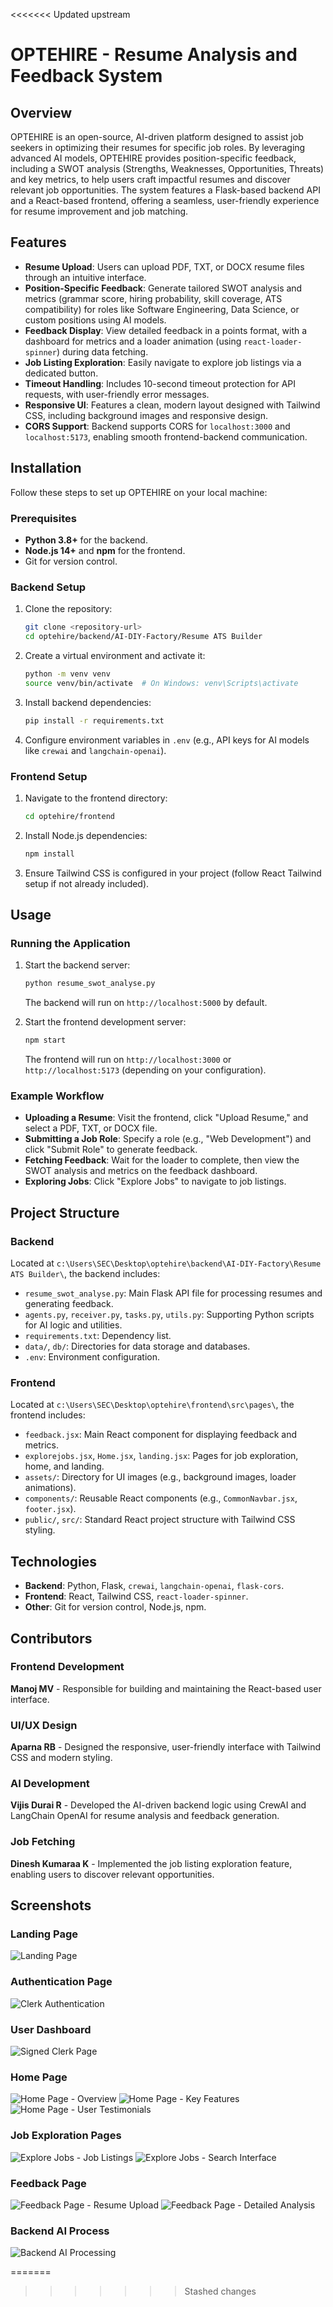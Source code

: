 <<<<<<< Updated upstream
# OPTEHIRE - Resume Analysis and Feedback System

## Overview
OPTEHIRE is an open-source, AI-driven platform designed to assist job seekers in optimizing their resumes for specific job roles. By leveraging advanced AI models, OPTEHIRE provides position-specific feedback, including a SWOT analysis (Strengths, Weaknesses, Opportunities, Threats) and key metrics, to help users craft impactful resumes and discover relevant job opportunities. The system features a Flask-based backend API and a React-based frontend, offering a seamless, user-friendly experience for resume improvement and job matching.

## Features
- **Resume Upload**: Users can upload PDF, TXT, or DOCX resume files through an intuitive interface.
- **Position-Specific Feedback**: Generate tailored SWOT analysis and metrics (grammar score, hiring probability, skill coverage, ATS compatibility) for roles like Software Engineering, Data Science, or custom positions using AI models.
- **Feedback Display**: View detailed feedback in a points format, with a dashboard for metrics and a loader animation (using `react-loader-spinner`) during data fetching.
- **Job Listing Exploration**: Easily navigate to explore job listings via a dedicated button.
- **Timeout Handling**: Includes 10-second timeout protection for API requests, with user-friendly error messages.
- **Responsive UI**: Features a clean, modern layout designed with Tailwind CSS, including background images and responsive design.
- **CORS Support**: Backend supports CORS for `localhost:3000` and `localhost:5173`, enabling smooth frontend-backend communication.

## Installation
Follow these steps to set up OPTEHIRE on your local machine:

### Prerequisites
- **Python 3.8+** for the backend.
- **Node.js 14+** and **npm** for the frontend.
- Git for version control.

### Backend Setup
1. Clone the repository:
   ```bash
   git clone <repository-url>
   cd optehire/backend/AI-DIY-Factory/Resume ATS Builder
   ```
2. Create a virtual environment and activate it:
   ```bash
   python -m venv venv
   source venv/bin/activate  # On Windows: venv\Scripts\activate
   ```
3. Install backend dependencies:
   ```bash
   pip install -r requirements.txt
   ```
4. Configure environment variables in `.env` (e.g., API keys for AI models like `crewai` and `langchain-openai`).

### Frontend Setup
1. Navigate to the frontend directory:
   ```bash
   cd optehire/frontend
   ```
2. Install Node.js dependencies:
   ```bash
   npm install
   ```
3. Ensure Tailwind CSS is configured in your project (follow React Tailwind setup if not already included).

## Usage
### Running the Application
1. Start the backend server:
   ```bash
   python resume_swot_analyse.py
   ```
   The backend will run on `http://localhost:5000` by default.

2. Start the frontend development server:
   ```bash
   npm start
   ```
   The frontend will run on `http://localhost:3000` or `http://localhost:5173` (depending on your configuration).

### Example Workflow
- **Uploading a Resume**: Visit the frontend, click "Upload Resume," and select a PDF, TXT, or DOCX file.
- **Submitting a Job Role**: Specify a role (e.g., "Web Development") and click "Submit Role" to generate feedback.
- **Fetching Feedback**: Wait for the loader to complete, then view the SWOT analysis and metrics on the feedback dashboard.
- **Exploring Jobs**: Click "Explore Jobs" to navigate to job listings.

## Project Structure
### Backend
Located at `c:\Users\SEC\Desktop\optehire\backend\AI-DIY-Factory\Resume ATS Builder\`, the backend includes:
- `resume_swot_analyse.py`: Main Flask API file for processing resumes and generating feedback.
- `agents.py`, `receiver.py`, `tasks.py`, `utils.py`: Supporting Python scripts for AI logic and utilities.
- `requirements.txt`: Dependency list.
- `data/`, `db/`: Directories for data storage and databases.
- `.env`: Environment configuration.

### Frontend
Located at `c:\Users\SEC\Desktop\optehire\frontend\src\pages\`, the frontend includes:
- `feedback.jsx`: Main React component for displaying feedback and metrics.
- `explorejobs.jsx`, `Home.jsx`, `landing.jsx`: Pages for job exploration, home, and landing.
- `assets/`: Directory for UI images (e.g., background images, loader animations).
- `components/`: Reusable React components (e.g., `CommonNavbar.jsx`, `footer.jsx`).
- `public/`, `src/`: Standard React project structure with Tailwind CSS styling.

## Technologies
- **Backend**: Python, Flask, `crewai`, `langchain-openai`, `flask-cors`.
- **Frontend**: React, Tailwind CSS, `react-loader-spinner`.
- **Other**: Git for version control, Node.js, npm.

## Contributors

### Frontend Development
**Manoj MV** - Responsible for building and maintaining the React-based user interface.

### UI/UX Design
**Aparna RB** - Designed the responsive, user-friendly interface with Tailwind CSS and modern styling.

### AI Development
**Vijis Durai R** - Developed the AI-driven backend logic using CrewAI and LangChain OpenAI for resume analysis and feedback generation.

### Job Fetching
**Dinesh Kumaraa K** - Implemented the job listing exploration feature, enabling users to discover relevant opportunities.

## Screenshots

### Landing Page
![Landing Page](https://github.com/user-attachments/assets/8e841d19-bdac-4c2d-9b36-c54ce87814be)

### Authentication Page
![Clerk Authentication](https://github.com/user-attachments/assets/92adffa9-2f2f-413a-a8cb-8abfcbea22b6)

### User Dashboard
![Signed Clerk Page](https://github.com/user-attachments/assets/9bab3cb7-e997-4a62-af4c-358d9443ec86)

### Home Page
![Home Page - Overview](https://github.com/user-attachments/assets/19fdde68-3f68-47ce-9c6a-3cb95dfe6126)
![Home Page - Key Features](https://github.com/user-attachments/assets/07ff26f8-8193-4b56-a340-56b9ff58f9ef)
![Home Page - User Testimonials](https://github.com/user-attachments/assets/04a7ab81-ae34-472c-8d7c-16de2a8bf634)

### Job Exploration Pages
![Explore Jobs - Job Listings](https://github.com/user-attachments/assets/b19ad2b5-69a0-4e6c-be57-80de29ef664a)
![Explore Jobs - Search Interface](https://github.com/user-attachments/assets/476f4cf7-11a4-4796-bd09-837467f95173)

### Feedback Page
![Feedback Page - Resume Upload](https://github.com/user-attachments/assets/f5e657e7-aacc-4720-9581-7298b01bfd54)
![Feedback Page - Detailed Analysis](https://github.com/user-attachments/assets/010ffbbe-16b1-40ca-b0c2-1e82bbce70b9)

### Backend AI Process
![Backend AI Processing](https://github.com/user-attachments/assets/623d1544-37eb-4fce-8e72-47acc4e882c3)














=======
>>>>>>> Stashed changes

